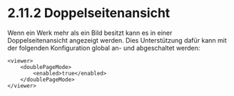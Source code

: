 # 2.11.2 Doppelseitenansicht

Wenn ein Werk mehr als ein Bild besitzt kann es in einer Doppelseitenansicht angezeigt werden. Dies Unterstützung dafür kann mit der folgenden Konfiguration global an- und abgeschaltet werden:

```markup
<viewer>
    <doublePageMode>
        <enabled>true</enabled>
    </doublePageMode>
</viewer>
```



